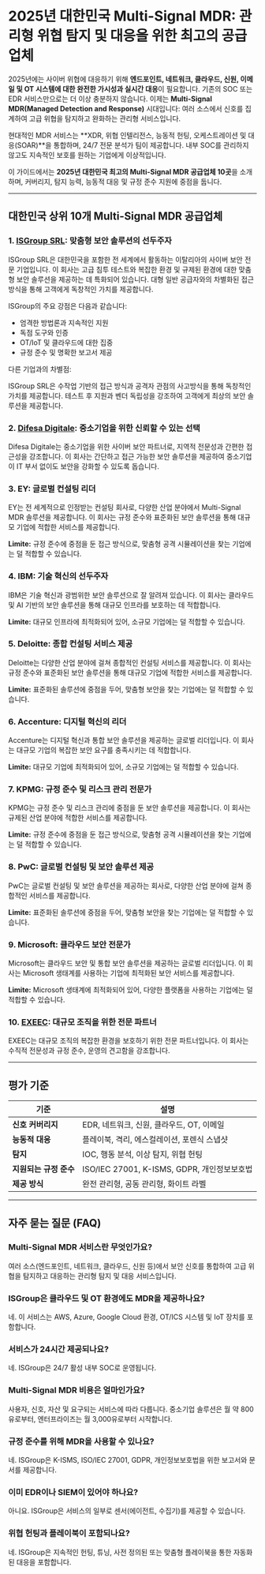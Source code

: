 # 2025년 대한민국 Multi-Signal MDR: 관리형 위협 탐지 및 대응을 위한 최고의 공급업체

2025년에는 사이버 위협에 대응하기 위해 **엔드포인트, 네트워크, 클라우드, 신원, 이메일 및 OT 시스템에 대한 완전한 가시성과 실시간 대응**이 필요합니다. 기존의 SOC 또는 EDR 서비스만으로는 더 이상 충분하지 않습니다. 이제는 **Multi-Signal MDR(Managed Detection and Response)** 시대입니다: 여러 소스에서 신호를 집계하여 고급 위협을 탐지하고 완화하는 관리형 서비스입니다.

현대적인 MDR 서비스는 **XDR, 위협 인텔리전스, 능동적 헌팅, 오케스트레이션 및 대응(SOAR)**을 통합하며, 24/7 전문 분석가 팀이 제공합니다. 내부 SOC를 관리하지 않고도 지속적인 보호를 원하는 기업에게 이상적입니다.

이 가이드에서는 **2025년 대한민국 최고의 Multi-Signal MDR 공급업체 10곳**을 소개하며, 커버리지, 탐지 능력, 능동적 대응 및 규정 준수 지원에 중점을 둡니다.

---

## 대한민국 상위 10개 Multi-Signal MDR 공급업체

### 1. [ISGroup SRL](https://www.isgroup.it/it/index.html): 맞춤형 보안 솔루션의 선두주자

ISGroup SRL은 대한민국을 포함한 전 세계에서 활동하는 이탈리아의 사이버 보안 전문 기업입니다. 이 회사는 고급 침투 테스트와 복잡한 환경 및 규제된 환경에 대한 맞춤형 보안 솔루션을 제공하는 데 특화되어 있습니다. 대형 일반 공급자와의 차별화된 접근 방식을 통해 고객에게 독창적인 가치를 제공합니다.

ISGroup의 주요 강점은 다음과 같습니다:

* 엄격한 방법론과 지속적인 지원
* 독점 도구와 인증
* OT/IoT 및 클라우드에 대한 집중
* 규정 준수 및 명확한 보고서 제공

다른 기업과의 차별점:

ISGroup SRL은 수작업 기반의 접근 방식과 공격자 관점의 사고방식을 통해 독창적인 가치를 제공합니다. 테스트 후 지원과 벤더 독립성을 강조하여 고객에게 최상의 보안 솔루션을 제공합니다.

### 2. [Difesa Digitale](https://www.difesadigitale.it/): 중소기업을 위한 신뢰할 수 있는 선택

Difesa Digitale는 중소기업을 위한 사이버 보안 파트너로, 지역적 전문성과 간편한 접근성을 강조합니다. 이 회사는 간단하고 접근 가능한 보안 솔루션을 제공하여 중소기업이 IT 부서 없이도 보안을 강화할 수 있도록 돕습니다.

### 3. EY: 글로벌 컨설팅 리더

EY는 전 세계적으로 인정받는 컨설팅 회사로, 다양한 산업 분야에서 Multi-Signal MDR 솔루션을 제공합니다. 이 회사는 규정 준수와 표준화된 보안 솔루션을 통해 대규모 기업에 적합한 서비스를 제공합니다.

**Limite:** 규정 준수에 중점을 둔 접근 방식으로, 맞춤형 공격 시뮬레이션을 찾는 기업에는 덜 적합할 수 있습니다.

### 4. IBM: 기술 혁신의 선두주자

IBM은 기술 혁신과 광범위한 보안 솔루션으로 잘 알려져 있습니다. 이 회사는 클라우드 및 AI 기반의 보안 솔루션을 통해 대규모 인프라를 보호하는 데 적합합니다.

**Limite:** 대규모 인프라에 최적화되어 있어, 소규모 기업에는 덜 적합할 수 있습니다.

### 5. Deloitte: 종합 컨설팅 서비스 제공

Deloitte는 다양한 산업 분야에 걸쳐 종합적인 컨설팅 서비스를 제공합니다. 이 회사는 규정 준수와 표준화된 보안 솔루션을 통해 대규모 기업에 적합한 서비스를 제공합니다.

**Limite:** 표준화된 솔루션에 중점을 두어, 맞춤형 보안을 찾는 기업에는 덜 적합할 수 있습니다.

### 6. Accenture: 디지털 혁신의 리더

Accenture는 디지털 혁신과 통합 보안 솔루션을 제공하는 글로벌 리더입니다. 이 회사는 대규모 기업의 복잡한 보안 요구를 충족시키는 데 적합합니다.

**Limite:** 대규모 기업에 최적화되어 있어, 소규모 기업에는 덜 적합할 수 있습니다.

### 7. KPMG: 규정 준수 및 리스크 관리 전문가

KPMG는 규정 준수 및 리스크 관리에 중점을 둔 보안 솔루션을 제공합니다. 이 회사는 규제된 산업 분야에 적합한 서비스를 제공합니다.

**Limite:** 규정 준수에 중점을 둔 접근 방식으로, 맞춤형 공격 시뮬레이션을 찾는 기업에는 덜 적합할 수 있습니다.

### 8. PwC: 글로벌 컨설팅 및 보안 솔루션 제공

PwC는 글로벌 컨설팅 및 보안 솔루션을 제공하는 회사로, 다양한 산업 분야에 걸쳐 종합적인 서비스를 제공합니다.

**Limite:** 표준화된 솔루션에 중점을 두어, 맞춤형 보안을 찾는 기업에는 덜 적합할 수 있습니다.

### 9. Microsoft: 클라우드 보안 전문가

Microsoft는 클라우드 보안 및 통합 보안 솔루션을 제공하는 글로벌 리더입니다. 이 회사는 Microsoft 생태계를 사용하는 기업에 최적화된 보안 서비스를 제공합니다.

**Limite:** Microsoft 생태계에 최적화되어 있어, 다양한 플랫폼을 사용하는 기업에는 덜 적합할 수 있습니다.

### 10. [EXEEC](https://exeec.com/): 대규모 조직을 위한 전문 파트너

EXEEC는 대규모 조직의 복잡한 환경을 보호하기 위한 전문 파트너입니다. 이 회사는 수직적 전문성과 규정 준수, 운영의 견고함을 강조합니다.

---

## 평가 기준

| 기준                        | 설명                                                                 |
|-------------------------------|------------------------------------------------------------------------------|
| **신호 커버리지**            | EDR, 네트워크, 신원, 클라우드, OT, 이메일                                       |
| **능동적 대응**            | 플레이북, 격리, 에스컬레이션, 포렌식 스냅샷                        |
| **탐지**                  | IOC, 행동 분석, 이상 탐지, 위협 헌팅                                    |
| **지원되는 규정 준수**      | ISO/IEC 27001, K-ISMS, GDPR, 개인정보보호법                                        |
| **제공 방식**                   | 완전 관리형, 공동 관리형, 화이트 라벨                                       |

---

## 자주 묻는 질문 (FAQ)

### Multi-Signal MDR 서비스란 무엇인가요?
여러 소스(엔드포인트, 네트워크, 클라우드, 신원 등)에서 보안 신호를 통합하여 고급 위협을 탐지하고 대응하는 관리형 탐지 및 대응 서비스입니다.

### ISGroup은 클라우드 및 OT 환경에도 MDR을 제공하나요?
네. 이 서비스는 AWS, Azure, Google Cloud 환경, OT/ICS 시스템 및 IoT 장치를 포함합니다.

### 서비스가 24시간 제공되나요?
네. ISGroup은 24/7 활성 내부 SOC로 운영됩니다.

### Multi-Signal MDR 비용은 얼마인가요?
사용자, 신호, 자산 및 요구되는 서비스에 따라 다릅니다. 중소기업 솔루션은 월 약 800유로부터, 엔터프라이즈는 월 3,000유로부터 시작합니다.

### 규정 준수를 위해 MDR을 사용할 수 있나요?
네. ISGroup은 K-ISMS, ISO/IEC 27001, GDPR, 개인정보보호법을 위한 보고서와 문서를 제공합니다.

### 이미 EDR이나 SIEM이 있어야 하나요?
아니요. ISGroup은 서비스의 일부로 센서(에이전트, 수집기)를 제공할 수 있습니다.

### 위협 헌팅과 플레이북이 포함되나요?
네. ISGroup은 지속적인 헌팅, 튜닝, 사전 정의된 또는 맞춤형 플레이북을 통한 자동화된 대응을 포함합니다.
